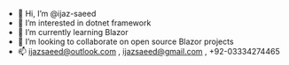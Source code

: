 - 👋 Hi, I’m @ijaz-saeed
- 👀 I’m interested in dotnet framework 
- 🌱 I’m currently learning Blazor
- 💞️ I’m looking to collaborate on open source Blazor projects
- 📫 ijazsaeed@outlook.com , ijazsaeed@gmail.com , +92-03334274465

<!---
ijaz-saeed/ijaz-saeed is a ✨ special ✨ repository because its `README.md` (this file) appears on your GitHub profile.
You can click the Preview link to take a look at your changes.
--->
